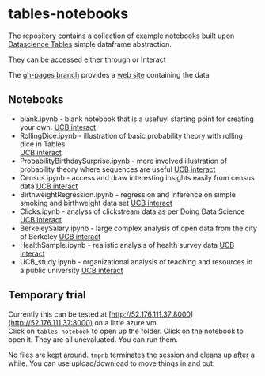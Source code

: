 # tables-notebooks

The repository contains a collection of example notebooks built upon
[Datascience Tables](http://github.com/data-8/datascience) simple dataframe abstraction.

They can be accessed either through <TBD> or Interact

The [gh-pages branch](https://github.com/data-8/tables-notebooks/tree/gh-pages) provides a [web site](http://data8.org/tables-notebooks/) containing the data

## Notebooks

* blank.ipynb - blank notebook that is a usefuyl starting point for creating your own. 
[UCB interact](http://datahub.berkeley.edu/user-redirect/interact?repo=tables-notebooks&branch=gh-pages&path=blank.ipynb)
* RollingDice.ipynb - illustration of basic probability theory with rolling dice in Tables     
[UCB interact](http://datahub.berkeley.edu/user-redirect/interact?repo=tables-notebooks&branch=gh-pages&path=RollingDice.ipynb)
* ProbabilityBirthdaySurprise.ipynb - more involved illustration of probability theory where sequences are useful
[UCB interact](http://datahub.berkeley.edu/user-redirect/interact?repo=tables-notebooks&branch=gh-pages&path=ProbabilityBirthdaySurprise.ipynb)
* Census.ipynb - access and draw interesting insights easily from census data
[UCB interact](http://datahub.berkeley.edu/user-redirect/interact?repo=tables-notebooks&branch=gh-pages&path=Census.ipynb)
* BirthweightRegression.ipynb - regression and inference on simple smoking and birthweight data set
[UCB interact](http://datahub.berkeley.edu/user-redirect/interact?repo=tables-notebooks&branch=gh-pages&path=BirthweightRegression.ipynb)
* Clicks.ipynb - analyss of clickstream data as per Doing Data Science
[UCB interact](http://datahub.berkeley.edu/user-redirect/interact?repo=tables-notebooks&branch=gh-pages&path=Clicks.ipynb)
* BerkeleySalary.ipynb - large complex analysis of open data from the city of Berkeley
[UCB interact](http://datahub.berkeley.edu/user-redirect/interact?repo=tables-notebooks&branch=gh-pages&path=BerkeleySalary.ipynb)
* HealthSample.ipynb - realistic analysis of health survey data
[UCB interact](http://datahub.berkeley.edu/user-redirect/interact?repo=tables-notebooks&branch=gh-pages&path=HealthSample.ipynb)
* UCB_study.ipynb - organizational analysis of teaching and resources in a public university
[UCB interact](http://datahub.berkeley.edu/user-redirect/interact?repo=tables-notebooks&branch=gh-pages&path=UCB_study.ipynb)

## Temporary trial

Currently this can be tested at
[http://52.176.111.37:8000](http://52.176.111.37:8000) on a little azure vm.  
Click on `tables-notebook` to open up the folder. 
Click on the notebook to open it.  They are all unevaluated.  You can run them.  

No files are kept around.
`tmpnb` terminates the session and cleans up after a while.
You can use upload/download to move things in and out. 

